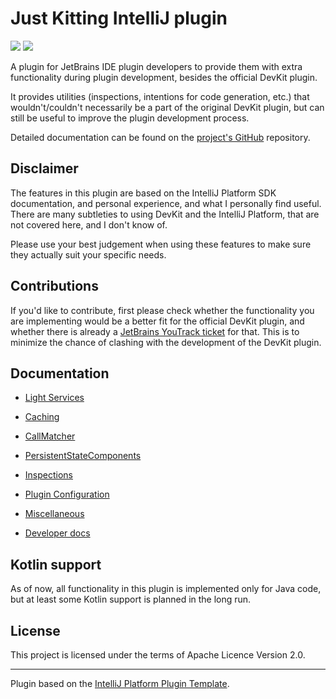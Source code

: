 # Just Kitting IntelliJ plugin

![](https://img.shields.io/badge/since-IJ2022.1-blue) ![](https://img.shields.io/badge/until-IJ2023.2-blue)

<!-- Plugin description -->
A plugin for JetBrains IDE plugin developers to provide them with extra functionality during plugin development, besides the official DevKit plugin.

It provides utilities (inspections, intentions for code generation, etc.) that wouldn't/couldn't necessarily be a part of the original DevKit plugin,
but can still be useful to improve the plugin development process.

Detailed documentation can be found on the [project's GitHub](https://github.com/picimako/just-kitting) repository.
<!-- Plugin description end -->

## Disclaimer

The features in this plugin are based on the IntelliJ Platform SDK documentation, and personal experience, and what I personally find useful.
There are many subtleties to using DevKit and the IntelliJ Platform, that are not covered here, and I don't know of.

Please use your best judgement when using these features to make sure they actually suit your specific needs.

## Contributions

If you'd like to contribute, first please check whether the functionality you are implementing would be a better fit for the
official DevKit plugin, and whether there is already a [JetBrains YouTrack ticket](https://youtrack.jetbrains.com/issues?q=Subsystem:%20%7BPlugin%20Development%20(DevKit)%7D) for that.
This is to minimize the chance of clashing with the development of the DevKit plugin.

## Documentation

- [Light Services](docs/services.md)
- [Caching](docs/caching.md)
- [CallMatcher](docs/call_matcher.md)
- [PersistentStateComponents](docs/persistent_state_components.md)
- [Inspections](docs/inspections.md)
- [Plugin Configuration](docs/plugin_configuration.md)
- [Miscellaneous](docs/misc.md)

- [Developer docs](/docs/dev_docs.md)

## Kotlin support

As of now, all functionality in this plugin is implemented only for Java code, but at least some Kotlin support is planned in the long run.

## License

This project is licensed under the terms of Apache Licence Version 2.0.

---
Plugin based on the [IntelliJ Platform Plugin Template][template].

[template]: https://github.com/JetBrains/intellij-platform-plugin-template
